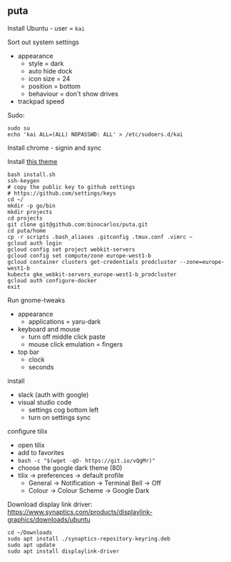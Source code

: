 ## puta

Install Ubuntu - user = `kai`

Sort out system settings
 * appearance
   * style = dark
   * auto hide dock
   * icon size = 24
   * position = bottom
   * behaviour = don't show drives
 * trackpad speed

Sudo:

```
sudo su
echo 'kai ALL=(ALL) NOPASSWD: ALL' > /etc/sudoers.d/kai
```

Install chrome - signin and sync

Install [this theme](https://chrome.google.com/webstore/detail/chrome-original-white-the/enhonnecbfooacmkfjcfeegecnhjnkmm)

```
bash install.sh
ssh-keygen
# copy the public key to github settings
# https://github.com/settings/keys
cd ~/
mkdir -p go/bin
mkdir projects
cd projects
git clone git@github.com:binocarlos/puta.git
cd puta/home
cp -r scripts .bash_aliases .gitconfig .tmux.conf .vimrc ~
gcloud auth login
gcloud config set project webkit-servers
gcloud config set compute/zone europe-west1-b
gcloud container clusters get-credentials prodcluster --zone=europe-west1-b
kubectx gke_webkit-servers_europe-west1-b_prodcluster
gcloud auth configure-docker
exit
```

Run gnome-tweaks

 * appearance
   * applications = yaru-dark
 * keyboard and mouse
   * turn off middle click paste
   * mouse click emulation = fingers
 * top bar
   * clock
   * seconds

install

 * slack (auth with google)
 * visual studio code
   * settings cog bottom left
   * turn on settings sync

configure tilix

 * open tilix
 * add to favorites
 * `bash -c "$(wget -qO- https://git.io/vQgMr)"`
 * choose the google dark theme (80)
 * tilix -> preferences -> default profile
   * General -> Notification -> Terminal Bell -> Off
   * Colour -> Colour Scheme -> Google Dark

Download display link driver: https://www.synaptics.com/products/displaylink-graphics/downloads/ubuntu

```
cd ~/Downloads
sudo apt install ./synaptics-repository-keyring.deb
sudo apt update
sudo apt install displaylink-driver
```
